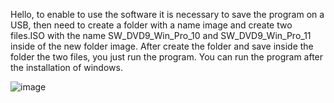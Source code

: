 Hello, to enable to use the software it is necessary to save the program on a USB, then need to create a folder with a name image and create two files.ISO with the name SW_DVD9_Win_Pro_10 and SW_DVD9_Win_Pro_11 inside of the new folder image.
After create the folder and save inside the folder the two files, you just run the program. You can run the program after the installation of windows. 












![image](https://github.com/user-attachments/assets/777c78fa-f466-462c-abcd-a6782859f94e)
